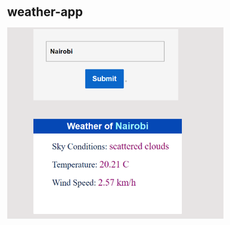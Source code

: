 # weather-app
![plot](https://github.com/dev-sheikh-ali/weather-app/blob/main/screenshot.png?raw=true)
